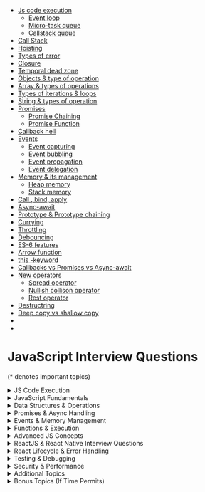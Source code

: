 - [Js code execution]()
    - [Event loop]()
    - [Micro-task queue]()
    - [Callstack queue]()
- [Call Stack]()
- [Hoisting]()
- [Types of error]()
- [Closure]()
- [Temporal dead zone]()
- [Objects & type of operation ]()
- [Array & types of operations]()
- [Types of iterations & loops ]()
- [String & types of operation]()
- [Promises]()
    - [Promise Chaining]()
    - [Promise Function]()
- [Callback hell]()
- [Events]()
    - [Event capturing]()
    - [Event bubbling]()
    - [Event propagation]()
    - [Event delegation]()
- [Memory & its management]()
    - [Heap memory]()
    - [Stack memory]()
- [Call , bind, apply]()
- [Async-await]()
- [Prototype & Prototype chaining]()
- [Currying]()
- [Throttling]()
- [Debouncing]()
- [ES-6 features]()
- [Arrow function]()
- [this -keyword]()
- [Callbacks vs Promises vs Async-await]()
- [New operators]()
    - [Spread operator]()
    - [Nullish collison operator]()
    - [Rest operator]()
- [Destructring]()
- [Deep copy vs shallow copy]()
- []()
- []()

# JavaScript Interview Questions
(* denotes important topics)

<details>
<summary>JS Code Execution</summary>

- [JS Code Execution](./JS/js-code-execution.md)
    - [Event Loop](./JS/js-code-execution.md)
    - [Micro-task Queue]()
    - [Callstack Queue]()
</details>

<details>
<summary>JavaScript Fundamentals</summary>

- [Call Stack]()
- [Hoisting]()
- [Types of Errors]()
- [Closure]()
- [Temporal Dead Zone]()
</details>

<details>
<summary>Data Structures & Operations</summary>

- [Objects & Types of Operations]()
- [Array & Types of Operations]()
- [Types of Iterations & Loops]()
- [String & Types of Operations]()
</details>

<details>
<summary>Promises & Async Handling</summary>

- [Promises]()
    - [Promise Chaining]()
    - [Promise Function]()
- [Callback Hell]()
- [Async-Await]()
</details>

<details>
<summary>Events & Memory Management</summary>

- [Events]()
    - [Event Capturing]()
    - [Event Bubbling]()
    - [Event Propagation]()
    - [Event Delegation]()
- [Memory & Its Management]()
    - [Heap Memory]()
    - [Stack Memory]()
</details>

<details>
<summary>Functions & Execution</summary>

- [Call, Bind, Apply]()
- [Prototype & Prototype Chaining]()
- [Currying]()
- [Throttling]()
- [Debouncing]()
</details>

<details>
<summary>Advanced JS Concepts</summary>

- [ES6 Features]()
- [Arrow Function]()
- [this Keyword]()
- [Callbacks vs Promises vs Async-Await]()
</details>

<details>
<summary>ReactJS & React Native Interview Questions</summary>

- [React Native Intro](./React-Native-Intro.md) *
- [ReactJS Intro](./Reactjs-Intro.md) *
- [Optimizing Performance in React Native Apps](./optimization.md)*
- [All about components, props & states](./components-props-state-hooks.md)*
- [Prop drilling and its alternative](./prop-drilling-and-other-concepts.md)*
- [useState](./definitions/useState.md)*
- [useEffect](./definitions/useEffect.md)*
- [useMemo](./definitions/useMemo_definition.md)*
- [useCallback](./definitions/useCallback.md)*
- [Context-API](./definitions/context_API.md)*
- [Memo](./definitions/memo_definition.md)*
</details>

<details>
<summary>React Lifecycle & Error Handling</summary>

- [React Refs](./Common/react-refs.md)
- [Lifecycle Methods (Class Components)](./Common/Lifecycle%20Methods%20(Class%20Components).md)*
- [Custom Hooks](./Common/CustomHooks.md)*
- [Event Handling in React & React Native](./Common/EventHandling.md)
- [Error Handling](./Common/error-handling.md)
</details>

<details>
<summary>Testing & Debugging</summary>

- [Testing in React & React Native](./Common/Testing.md)*
    - [Jest](./Common/jest.md)
    - [React Testing Library](./Common/react-testing-lib.md)
    - [Detox](./Common/detox.md)
- [Debugging Tools](./Common/debugging.md)*
    - [React Developer Tools](./Common/debugging.md#react-developer-tools-react-devtools)
    - [Flipper for React Native](./Common/debugging.md#flipper-for-react-native)
</details>

<details>
<summary>Security & Performance</summary>

- [Security in React & React Native](./Common/security.md)
    - [Preventing XSS and CSRF](./Common/security.md#prevent-cross-site-scripting-xss--cross-site-request-forgery-csrf)
    - [Storing sensitive data securely](./Common/storing-data-securely.md)
</details>

<details>
<summary>Additional Topics</summary>

- [React Navigation](./React-Native/react-navigation.md)
- [React Router](./ReactJS/react-router.md)
- [Server-Side Rendering (SSR) & Static Site Generation (SSG)](./server-side-rendering.md)
</details>

<details>
<summary>Bonus Topics (If Time Permits)</summary>

- [Progressive Web Apps (PWA) in React](./pwa.md)
- [GraphQL with Apollo Client](./graphQl-apollo.md)
- [Using WebSockets in React & React Native](./websocket.md)
- [Micro Frontends with React](./micro-front-end.md)
</details>

